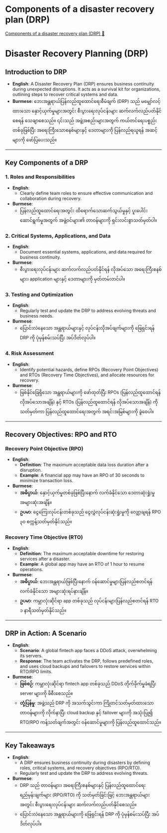 # Components of a disaster recovery plan (DRP)

[Components of a disaster recovery plan (DRP) 🔗](https://www.coursera.org/learn/detect-respond-and-recover-from-cloud-cybersecurity-attacks/lecture/hV7mP/components-of-a-disaster-recovery-plan-drp)

# Disaster Recovery Planning (DRP)

## Introduction to DRP

- **English**: A Disaster Recovery Plan (DRP) ensures business continuity during unexpected disruptions. It acts as a survival kit for organizations, outlining steps to recover critical systems and data.
- **Burmese**: ဘေးအန္တရာယ်ပြန်လည်ထူထောင်ရေးစီမံချက် (DRP) သည် မမျှော်လင့်ထားသော နှောင့်ယှက်မှုများအတွင်း စီးပွားရေးလုပ်ငန်းများ ဆက်လက်လည်ပတ်နိုင်စေရန် သေချာစေသည်။ ၎င်းသည် အဖွဲ့အစည်းများအတွက် ကယ်တင်ရေးပစ္စည်းတစ်ခုဖြစ်ပြီး အရေးကြီးသောစနစ်များနှင့် ဒေတာများကို ပြန်လည်ရယူရန် အဆင့်များကို ဖော်ပြပေးသည်။

---

## Key Components of a DRP

### 1. Roles and Responsibilities

- **English**:
  - Clearly define team roles to ensure effective communication and collaboration during recovery.
- **Burmese**:
  - ပြန်လည်ထူထောင်ရေးအတွင်း ထိရောက်သောဆက်သွယ်မှုနှင့် ပူးပေါင်းဆောင်ရွက်မှုအတွက် အဖွဲ့ဝင်များ၏ တာဝန်များကို ရှင်းလင်းစွာသတ်မှတ်ပါ။

### 2. Critical Systems, Applications, and Data

- **English**:
  - Document essential systems, applications, and data required for business continuity.
- **Burmese**:
  - စီးပွားရေးလုပ်ငန်းများ ဆက်လက်လည်ပတ်နိုင်ရန် လိုအပ်သော အရေးကြီးစနစ်များ၊ application များနှင့် ဒေတာများကို မှတ်တမ်းတင်ပါ။

### 3. Testing and Optimization

- **English**:
  - Regularly test and update the DRP to address evolving threats and business needs.
- **Burmese**:
  - ပြောင်းလဲနေသော အန္တရာယ်များနှင့် လုပ်ငန်းလိုအပ်ချက်များကို ဖြေရှင်းရန် DRP ကို ပုံမှန်စမ်းသပ်ပြီး အပ်ဒိတ်လုပ်ပါ။

### 4. Risk Assessment

- **English**:
  - Identify potential hazards, define RPOs (Recovery Point Objectives) and RTOs (Recovery Time Objectives), and allocate resources for recovery.
- **Burmese**:
  - ဖြစ်နိုင်ခြေရှိသော အန္တရာယ်များကို ဖော်ထုတ်ပြီး RPOs (ပြန်လည်ထူထောင်ရန် လိုအပ်သောအချိန်) နှင့် RTOs (ပြန်လည်ထူထောင်ရန် လိုအပ်သောအချိန်) ကို သတ်မှတ်ကာ ပြန်လည်ထူထောင်ရေးအတွက် အရင်းအမြစ်များကို ခွဲဝေပါ။

---

## Recovery Objectives: RPO and RTO

### Recovery Point Objective (RPO)

- **English**:
  - **Definition**: The maximum acceptable data loss duration after a disruption.
  - **Example**: A financial app may have an RPO of 30 seconds to minimize transaction loss.
- **Burmese**:
  - **အဓိပ္ပာယ်**: နှောင့်ယှက်မှုတစ်ခုဖြစ်ပြီးနောက် လက်ခံနိုင်သော ဒေတာဆုံးရှုံးမှုအများဆုံးအချိန်။
  - **ဥပမာ**: ငွေကြေးလုပ်ငန်းတစ်ခုသည် ငွေလွှဲလုပ်ငန်းဆုံးရှုံးမှုကို လျှော့ချရန် RPO ၃၀ စက္ကန့်သတ်မှတ်နိုင်သည်။

### Recovery Time Objective (RTO)

- **English**:
  - **Definition**: The maximum acceptable downtime for restoring services after a disaster.
  - **Example**: A global app may have an RTO of 1 hour to resume operations.
- **Burmese**:
  - **အဓိပ္ပာယ်**: ဘေးအန္တရာယ်ဖြစ်ပြီးနောက် ဝန်ဆောင်မှုများပြန်လည်စတင်ရန် လက်ခံနိုင်သော အများဆုံးရပ်နားချိန်။
  - **ဥပမာ**: ကမ္ဘာလုံးဆိုင်ရာ app တစ်ခုသည် လုပ်ငန်းများပြန်လည်စတင်ရန် RTO ၁ နာရီသတ်မှတ်နိုင်သည်။

---

## DRP in Action: A Scenario

- **English**:
  - **Scenario**: A global fintech app faces a DDoS attack, overwhelming its servers.
  - **Response**: The team activates the DRP, follows predefined roles, and uses cloud backups and failovers to restore services within RTO/RPO limits.
- **Burmese**:
  - **ဖြစ်စဉ်**: ကမ္ဘာလုံးဆိုင်ရာ fintech app တစ်ခုသည် DDoS တိုက်ခိုက်မှုခံရပြီး server များကို ဖိစီးစေသည်။
  - **တုံ့ပြန်မှု**: အဖွဲ့သည် DRP ကို အသက်သွင်းကာ ကြိုတင်သတ်မှတ်ထားသော တာဝန်များကို လိုက်နာပြီး cloud backup နှင့် failover များကို အသုံးပြု၍ RTO/RPO ကန့်သတ်ချက်အတွင်း ဝန်ဆောင်မှုများကို ပြန်လည်ထူထောင်သည်။

---

## Key Takeaways

- **English**:
  - A DRP ensures business continuity during disasters by defining roles, critical systems, and recovery objectives (RPO/RTO).
  - Regularly test and update the DRP to address evolving threats.
- **Burmese**:
  - DRP သည် တာဝန်များ၊ အရေးကြီးစနစ်များနှင့် ပြန်လည်ထူထောင်ရေးရည်မှန်းချက်များ (RPO/RTO) ကို သတ်မှတ်ခြင်းဖြင့် ဘေးအန္တရာယ်များအတွင်း စီးပွားရေးလုပ်ငန်းများ ဆက်လက်လည်ပတ်နိုင်စေသည်။
  - ပြောင်းလဲနေသော အန္တရာယ်များကို ဖြေရှင်းရန် DRP ကို ပုံမှန်စမ်းသပ်ပြီး အပ်ဒိတ်လုပ်ပါ။
